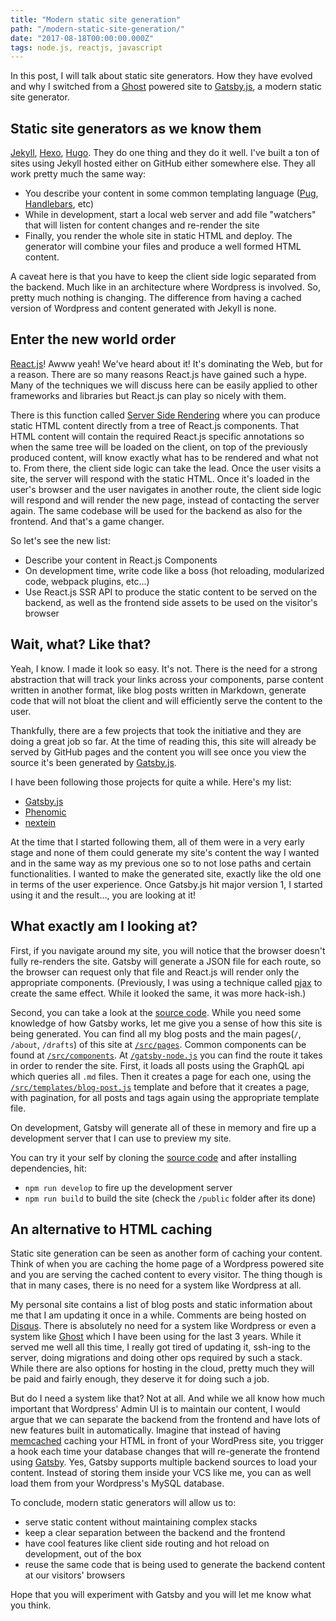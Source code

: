 ```yaml
---
title: "Modern static site generation"
path: "/modern-static-site-generation/"
date: "2017-08-18T00:00:00.000Z"
tags: node.js, reactjs, javascript
---
```


In this post, I will talk about static site generators. How they have evolved and why I switched from a [Ghost](https://ghost.org) powered site to [Gatsby.js](https://gatsbyjs.org), a modern static site generator.

## Static site generators as we know them

[Jekyll](http://jekyllrb.com), [Hexo](https://hexo.io), [Hugo](https://gohugo.io/). They do one thing and they do it well. I've built a ton of sites using Jekyll hosted either on GitHub either somewhere else. They all work pretty much the same way:

* You describe your content in some common templating language ([Pug](pugjs.org), [Handlebars](http://handlebarsjs.com), etc)
* While in development, start a local web server and add file "watchers" that will listen for content changes and re-render the site
* Finally, you render the whole site in static HTML and deploy. The generator will combine your files and produce a well formed HTML content.

A caveat here is that you have to keep the client side logic separated from the backend. Much like in an architecture where Wordpress is involved. So, pretty much nothing is changing. The difference from having a cached version of Wordpress and content generated with Jekyll is none.

## Enter the new world order

[React.js](https://facebook.github.io/react/)! Awww yeah! We've heard about it! It's dominating the Web, but for a reason. There are so many reasons React.js have gained such a hype. Many of the techniques we will discuss here can be easily applied to other frameworks and libraries but React.js can play so nicely with them.

There is this function called [Server Side Rendering](https://facebook.github.io/react/docs/react-dom-server.html) where you can produce static HTML content directly from a tree of React.js components. That HTML content will contain the required React.js specific annotations so when the same tree will be loaded on the client, on top of the previously produced content, will know exactly what has to be rendered and what not to. From there, the client side logic can take the lead. Once the user visits a site, the server will respond with the static HTML. Once it's loaded in the user's browser and the user navigates in another route, the client side logic will respond and will render the new page, instead of contacting the server again. The same codebase will be used for the backend as also for the frontend. And that's a game changer.

So let's see the new list:

* Describe your content in React.js Components
* On development time, write code like a boss (hot reloading, modularized code, webpack plugins, etc...)
* Use React.js SSR API to produce the static content to be served on the backend, as well as the frontend side assets to be used on the visitor's browser

## Wait, what? Like that?

Yeah, I know. I made it look so easy. It's not. There is the need for a strong abstraction that will track your links across your components, parse content written in another format, like blog posts written in Markdown, generate code that will not bloat the client and will efficiently serve the content to the user.

Thankfully, there are a few projects that took the initiative and they are doing a great job so far. At the time of reading this, this site will already be served by GitHub pages and the content you will see once you view the source it's been generated by [Gatsby.js](https://gatsbyjs.org).

I have been following those projects for quite a while. Here's my list:

* [Gatsby.js](https://gatsbyjs.org)
* [Phenomic](https://phenomic.io)
* [nextein](https://nextein.now.sh)

At the time that I started following them, all of them were in a very early stage and none of them could generate my site's content the way I wanted and in the same way as my previous one so to not lose paths and certain functionalities. I wanted to make the generated site, exactly like the old one in terms of the user experience. Once Gatsby.js hit major version 1, I started using it and the result..., you are looking at it!

## What exactly am I looking at?
First, if you navigate around my site, you will notice that the browser doesn't fully re-renders the site. Gatsby will generate a JSON file for each route, so the browser can request only that file and React.js will render only the appropriate components. (Previously, I was using a technique called [pjax](https://github.com/kbariotis/kostasbariotis.com__ghost-theme/blob/master/src/js/app.js#L11) to create the same effect. While it looked the same, it was more hack-ish.)

Second, you can take a look at the [source code](https://github.com/kbariotis/kostasbariotis.com). While you need some knowledge of how Gatsby works, let me give you a sense of how this site is being generated. You can find all my blog posts and the main pages(`/`, `/about`, `/drafts`) of this site at [`/src/pages`](https://github.com/kbariotis/kostasbariotis.com/tree/master/src/pages). Common components can be found at [`/src/components`](https://github.com/kbariotis/kostasbariotis.com/tree/master/src/components). At [`/gatsby-node.js`](https://github.com/kbariotis/kostasbariotis.com/tree/master/gatsby-node.js) you can find the route it takes in order to render the site. First, it loads all posts using the GraphQL api which queries all `.md` files. Then it creates a page for each one, using the [`/src/templates/blog-post.js`](https://github.com/kbariotis/kostasbariotis.com/tree/master/src/templates/blog-post.js) template and before that it creates a page, with pagination, for all posts and tags again using the appropriate template file.

On development, Gatsby will generate all of these in memory and fire up a development server that I can use to preview my site.

You can try it your self by cloning the [source code](https://github.com/kbariotis/kostasbariotis.com) and after installing dependencies, hit:

* `npm run develop` to fire up the development server
* `npm run build` to build the site (check the `/public` folder after its done)

## An alternative to HTML caching

Static site generation can be seen as another form of caching your content. Think of when you are caching the home page of a Wordpress powered site and you are serving the cached content to every visitor. The thing though is that in many cases, there is no need for a system like Wordpress at all.

My personal site contains a list of blog posts and static information about me that I am updating it once in a while. Comments are being hosted on [Disqus](https://disqus.com). There is absolutely no need for a system like Wordpress or even a system like [Ghost](https://ghost.org) which I have been using for the last 3 years. While it served me well all this time, I really got tired of updating it, ssh-ing to the server, doing migrations and doing other ops required by such a stack. While there are also options for hosting in the cloud, pretty much they will be paid and fairly enough, they deserve it for doing such a job.

But do I need a system like that? Not at all. And while we all know how much important that Wordpress' Admin UI is to maintain our content, I would argue that we can separate the backend from the frontend and have lots of new features built in automatically. Imagine that instead of having [memcached](https://memcached.org/) caching your HTML in front of your WordPress site, you trigger a hook each time your database changes that will re-generate the frontend using [Gatsby](https://www.gatsbyjs.org/packages/gatsby-source-wordpress/). Yes, Gatsby supports multiple backend sources to load your content. Instead of storing them inside your VCS like me, you can as well load them from your Wordpress's MySQL database.

To conclude, modern static generators will allow us to:

* serve static content without maintaining complex stacks
* keep a clear separation between the backend and the frontend
* have cool features like client side routing and hot reload on development, out of the box
* reuse the same code that is being used to generate the backend content at our visitors' browsers

Hope that you will experiment with Gatsby and you will let me know what you think.
